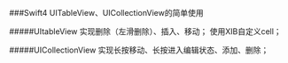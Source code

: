 ###Swift4 UITableView、UICollectionView的简单使用

#####UItableView
实现删除（左滑删除）、插入、移动；
使用XIB自定义cell；

#####UICollectionView
实现长按移动、长按进入编辑状态、添加、删除；
